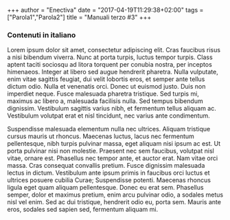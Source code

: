+++
author = "Enectiva"
date = "2017-04-19T11:29:38+02:00"
tags = ["Parola1","Parola2"]
title = "Manuali terzo #3"
+++

### Contenuti in italiano

Lorem ipsum dolor sit amet, consectetur adipiscing elit. Cras faucibus risus a nisi bibendum viverra. Nunc at porta turpis, luctus tempor turpis. Class aptent taciti sociosqu ad litora torquent per conubia nostra, per inceptos himenaeos. Integer at libero sed augue hendrerit pharetra. Nulla vulputate, enim vitae sagittis feugiat, dui velit lobortis eros, et semper ante tellus dictum odio. Nulla et venenatis orci. Donec ut euismod justo. Duis non imperdiet neque. Fusce malesuada pharetra tristique. Sed turpis mi, maximus ac libero a, malesuada facilisis nulla. Sed tempus bibendum dignissim. Vestibulum sagittis varius nibh, et fermentum tellus aliquam ac. Vestibulum volutpat erat et nisl tincidunt, nec varius ante condimentum.

Suspendisse malesuada elementum nulla nec ultrices. Aliquam tristique cursus mauris ut rhoncus. Maecenas luctus, lacus nec fermentum pellentesque, nibh turpis pulvinar massa, eget aliquam nisi ipsum ac est. Ut porta pulvinar nisi non molestie. Praesent nec sem faucibus, volutpat nisl vitae, ornare est. Phasellus nec tempor ante, et auctor erat. Nam vitae orci massa. Cras consequat convallis pretium. Fusce dignissim malesuada lectus in dictum. Vestibulum ante ipsum primis in faucibus orci luctus et ultrices posuere cubilia Curae; Suspendisse potenti. Maecenas rhoncus ligula eget quam aliquam pellentesque. Donec eu erat sem. Phasellus semper, dolor et maximus pretium, enim arcu pulvinar odio, a sodales metus nisl vel enim. Sed ac dui tristique, hendrerit odio eu, porta sem. Mauris ante eros, sodales sed sapien sed, fermentum aliquam mi.
